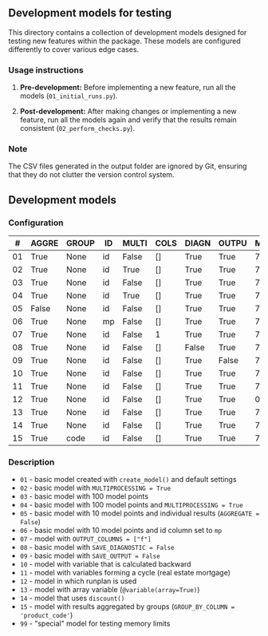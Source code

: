 ## Development models for testing

This directory contains a collection of development models designed for testing new features 
within the package. These models are configured differently to cover various edge cases.

### Usage instructions

1. **Pre-development:** Before implementing a new feature, 
run all the models (`01_initial_runs.py`).

2. **Post-development:** After making changes or implementing a new feature, 
run all the models again and verify that the results remain consistent 
(`02_perform_checks.py`).
   
### Note

The CSV files generated in the output folder are ignored by Git, 
ensuring that they do not clutter the version control system.


## Development models

### Configuration

| #  | AGGRE | GROUP | ID | MULTI | COLS | DIAGN | OUTPU | MAX_CALC | MAX_OUT | VARS | MP  |
|----|-------|-------|----|-------|------|-------|-------|----------|---------|------|-----|
| 01 | True  | None  | id | False | []   | True  | True  | 720      | 720     | 1    | 1   |
| 02 | True  | None  | id | True  | []   | True  | True  | 720      | 720     | 1    | 1   |
| 03 | True  | None  | id | False | []   | True  | True  | 720      | 720     | 1    | 100 |
| 04 | True  | None  | id | True  | []   | True  | True  | 720      | 720     | 1    | 100 |
| 05 | False | None  | id | False | []   | True  | True  | 720      | 720     | 1    | 10  |
| 06 | True  | None  | mp | False | []   | True  | True  | 720      | 720     | 1    | 10  |
| 07 | True  | None  | id | False | 1    | True  | True  | 720      | 720     | 8    | 1   |
| 08 | True  | None  | id | False | []   | False | True  | 720      | 720     | 1    | 1   |
| 09 | True  | None  | id | False | []   | True  | False | 720      | 720     | 1    | 1   |
| 10 | True  | None  | id | False | []   | True  | True  | 720      | 720     | 1    | 1   |
| 11 | True  | None  | id | False | []   | True  | True  | 720      | 720     | 5    | 1   |
| 12 | True  | None  | id | False | []   | True  | True  | 0        | 0       | 1    | 1   |
| 13 | True  | None  | id | False | []   | True  | True  | 720      | 720     | 2    | 1   |
| 14 | True  | None  | id | False | []   | True  | True  | 720      | 720     | 4    | 1   |
| 15 | True  | code  | id | False | []   | True  | True  | 720      | 720     | 1    | 1   |

### Description

* `01` - basic model created with `create_model()` and default settings
* `02` - basic model with `MULTIPROCESSING = True`
* `03` - basic model with 100 model points
* `04` - basic model with 100 model points and `MULTIPROCESSING = True`
* `05` - basic model with 10 model points and individual results (`AGGREGATE = False`)
* `06` - basic model with 10 model points and id column set to `mp`
* `07` - model with `OUTPUT_COLUMNS = ["f"]`
* `08` - basic model with `SAVE_DIAGNOSTIC = False`
* `09` - basic model with `SAVE_OUTPUT = False`
* `10` - model with variable that is calculated backward
* `11` - model with variables forming a cycle (real estate mortgage)
* `12` - model in which runplan is used
* `13` - model with array variable (`@variable(array=True)`)
* `14` - model that uses `discount()`
* `15` - model with results aggregated by groups (`GROUP_BY_COLUMN = 'product_code'`)
* `99` - "special" model for testing memory limits
